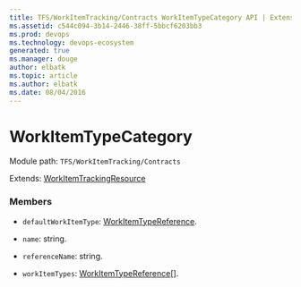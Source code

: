 ```yaml
---
title: TFS/WorkItemTracking/Contracts WorkItemTypeCategory API | Extensions for Visual Studio Team Services
ms.assetid: c544c094-3b14-2446-38ff-5bbcf6203bb3
ms.prod: devops
ms.technology: devops-ecosystem
generated: true
ms.manager: douge
author: elbatk
ms.topic: article
ms.author: elbatk
ms.date: 08/04/2016
---
```


# WorkItemTypeCategory

Module path: `TFS/WorkItemTracking/Contracts`

Extends: [WorkItemTrackingResource](../../../TFS/WorkItemTracking/Contracts/WorkItemTrackingResource.md)

### Members

* `defaultWorkItemType`: [WorkItemTypeReference](../../../TFS/WorkItemTracking/Contracts/WorkItemTypeReference.md). 

* `name`: string. 

* `referenceName`: string. 

* `workItemTypes`: [WorkItemTypeReference](../../../TFS/WorkItemTracking/Contracts/WorkItemTypeReference.md)[]. 

